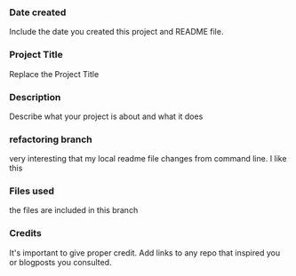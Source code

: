 ### Date created
Include the date you created this project and README file.

### Project Title
Replace the Project Title

### Description
Describe what your project is about and what it does

### refactoring branch
very interesting that my local readme file changes from command line. I like this

### Files used
the files are included in this branch

### Credits
It's important to give proper credit. Add links to any repo that inspired you or blogposts you consulted.
